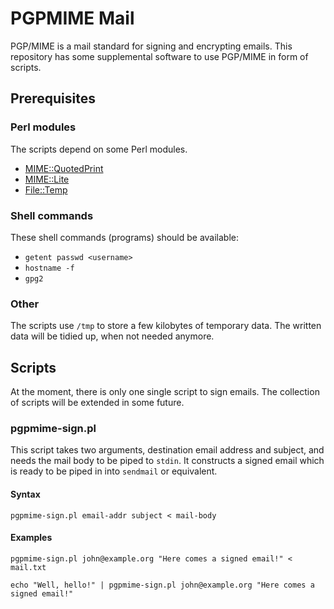 # PGPMIME Mail

PGP/MIME is a mail standard for signing and encrypting emails. This repository
has some supplemental software to use PGP/MIME in form of scripts.

## Prerequisites

### Perl modules

The scripts depend on some Perl modules.

* [MIME::QuotedPrint](http://search.cpan.org/~gaas/MIME-Base64-3.15/QuotedPrint.pm)
* [MIME::Lite](http://search.cpan.org/~yves/MIME-Lite-3.01/lib/MIME/Lite.pm)
* [File::Temp](http://search.cpan.org/~dagolden/File-Temp-0.2304/lib/File/Temp.pm)

### Shell commands

These shell commands (programs) should be available:

* `getent passwd <username>`
* `hostname -f`
* `gpg2`

### Other

The scripts use `/tmp` to store a few kilobytes of temporary data. The written
data will be tidied up, when not needed anymore.

## Scripts

At the moment, there is only one single script to sign emails. The
collection of scripts will be extended in some future.

### pgpmime-sign.pl

This script takes two arguments, destination email address and subject, and
needs the mail body to be piped to `stdin`. It constructs a signed email which
is ready to be piped in into `sendmail` or equivalent.

#### Syntax

```
pgpmime-sign.pl email-addr subject < mail-body
```

#### Examples

```
pgpmime-sign.pl john@example.org "Here comes a signed email!" < mail.txt
```

```
echo "Well, hello!" | pgpmime-sign.pl john@example.org "Here comes a signed email!"
```
